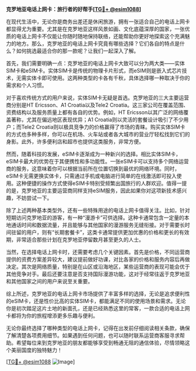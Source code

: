 **克罗地亚电话上网卡：旅行者的好帮手[[TG💪+ @esim1088](https://t.me/s/esim1088)]**

在现代生活中，无论你是商务出差还是休闲旅游，拥有一张适合自己的电话上网卡都显得尤为重要。尤其是在克罗地亚这样风景如画、文化底蕴深厚的国家，一张优质的电话上网卡不仅能让你随时随地保持联络，还能帮助你更好地探索这个充满魅力的地方。那么，克罗地亚的电话上网卡究竟有哪些选择？它们各自的特点是什么？如何挑选最适合你的那一款呢？让我们一起深入了解。

首先，我们需要明确一点：克罗地亚的电话上网卡大致可以分为两大类——实体SIM卡和eSIM卡。实体SIM卡是传统的物理卡片形式，而eSIM则是嵌入式芯片技术，无需实体卡即可使用。这两种类型的卡各有千秋，具体选择哪一种取决于你的需求和个人习惯。

对于喜欢传统方式的用户来说，实体SIM卡无疑是首选。克罗地亚的三大主要运营商分别是HT Ericsson、A1 Croatia以及Tele2 Croatia。这三家公司在覆盖范围、资费结构以及服务质量上都有各自的优势。例如，HT Ericsson以其广泛的网络覆盖著称，尤其在偏远地区表现优异；A1 Croatia则以灵活的套餐设计吸引了不少用户；而Tele2 Croatia则以极具竞争力的价格赢得了市场的青睐。购买实体SIM卡的方式也多种多样，你可以在机场、火车站或者各大城市的营业厅轻松找到它们的身影。此外，许多便利店和超市也提供这类服务，非常方便。

然而，随着科技的发展，eSIM卡逐渐成为一种新兴的选择。相比实体SIM卡，eSIM卡最大的优势在于其便携性和多功能性。一张eSIM卡可以支持多个网络运营商的服务，这意味着你可以根据当前所在位置切换到最优的网络环境。同时，eSIM卡无需更换实体卡，只需通过手机或电脑进行简单的在线激活即可投入使用。这种便捷的操作方式使得eSIM卡特别受频繁出国旅行的人群欢迎。值得一提的是，克罗地亚的主要运营商同样支持eSIM服务，因此如果你对这项新技术感兴趣，不妨尝试一下。

除了上述两种基本类型外，还有一些特殊用途的电话上网卡值得关注。比如，针对短期访问克罗地亚的游客，有一种“漫游卡”可供选择。这种卡通常包含一定量的本地通话时间和数据流量，并且能够与其他国家的漫游服务无缝衔接。对于需要长时间驻留的用户，则有“长期套餐卡”，这类卡通常提供更加优惠的价格和更长的有效期，非常适合那些计划在克罗地亚停留数月甚至更久的人士。

当然，在选择电话上网卡时，还需要考虑几个关键因素。首先是价格，不同运营商提供的资费方案差异较大，建议提前做好功课，对比各家的价格和服务内容后再做决定。其次是网络质量，特别是在山区或沿海地区，某些运营商的表现可能会优于其他竞争对手。最后还要注意是否支持国际漫游功能，这对于经常往返于克罗地亚和其他国家之间的用户来说至关重要。

综上所述，克罗地亚的电话上网卡市场提供了丰富多样的选择，无论是追求便利性的eSIM卡，还是性价比高的实体SIM卡，都能满足不同的使用场景和需求。无论你是初次踏足这片土地的新面孔，还是已经熟悉这里的常客，一款合适的电话上网卡都将为你的旅程增添更多乐趣与便利。

无论你最终选择了哪种类型的电话上网卡，记得在出发前仔细阅读相关条款，确保了解清楚各项费用细节。如果遇到任何问题，也可以随时联系运营商客服寻求帮助。希望每位来到克罗地亚的朋友都能够享受到畅通无阻的通信体验，尽情领略这个美丽国度的独特魅力！

[[TG💪+ @esim1088](https://t.me/s/esim1088) ![Image](https://i.postimg.cc/4NQfJmqS/Snipaste-2025-05-13-00-14-12.png)]
